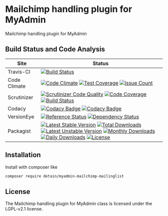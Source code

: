 # Mailchimp handling plugin for MyAdmin

Mailchimp handling plugin for MyAdmin

## Build Status and Code Analysis

Site          | Status
--------------|---------------------------
Travis-CI     | [![Build Status](https://travis-ci.org/detain/myadmin-mailchimp-mailinglist.svg?branch=master)](https://travis-ci.org/detain/myadmin-mailchimp-mailinglist)
Code Climate  | [![Code Climate](https://codeclimate.com/github/detain/myadmin-mailchimp-mailinglist/badges/gpa.svg)](https://codeclimate.com/github/detain/myadmin-mailchimp-mailinglist) [![Test Coverage](https://codeclimate.com/github/detain/myadmin-mailchimp-mailinglist/badges/coverage.svg)](https://codeclimate.com/github/detain/myadmin-mailchimp-mailinglist/coverage) [![Issue Count](https://codeclimate.com/github/detain/myadmin-mailchimp-mailinglist/badges/issue_count.svg)](https://codeclimate.com/github/detain/myadmin-mailchimp-mailinglist)
Scrutinizer   | [![Scrutinizer Code Quality](https://scrutinizer-ci.com/g/myadmin-plugins/myadmin-mailchimp-mailinglist/badges/quality-score.png?b=master)](https://scrutinizer-ci.com/g/myadmin-plugins/myadmin-mailchimp-mailinglist/?branch=master) [![Code Coverage](https://scrutinizer-ci.com/g/myadmin-plugins/myadmin-mailchimp-mailinglist/badges/coverage.png?b=master)](https://scrutinizer-ci.com/g/myadmin-plugins/myadmin-mailchimp-mailinglist/?branch=master) [![Build Status](https://scrutinizer-ci.com/g/myadmin-plugins/myadmin-mailchimp-mailinglist/badges/build.png?b=master)](https://scrutinizer-ci.com/g/myadmin-plugins/myadmin-mailchimp-mailinglist/build-status/master)
Codacy        | [![Codacy Badge](https://api.codacy.com/project/badge/Grade/226251fc068f4fd5b4b4ef9a40011d06)](https://www.codacy.com/app/detain/myadmin-mailchimp-mailinglist) [![Codacy Badge](https://api.codacy.com/project/badge/Coverage/25fa74eb74c947bf969602fcfe87e349)](https://www.codacy.com/app/detain/myadmin-mailchimp-mailinglist?utm_source=github.com&utm_medium=referral&utm_content=detain/myadmin-mailchimp-mailinglist&utm_campaign=Badge_Coverage)
VersionEye    | [![Reference Status](https://www.versioneye.com/php/detain:myadmin-mailchimp-mailinglist/reference_badge.svg?style=flat)](https://www.versioneye.com/php/detain:myadmin-mailchimp-mailinglist/references) [![Dependency Status](https://www.versioneye.com/user/projects/592f7318bafc5500414dfd2a/badge.svg?style=flat-square)](https://www.versioneye.com/user/projects/592f7318bafc5500414dfd2a)
Packagist     | [![Latest Stable Version](https://poser.pugx.org/detain/myadmin-mailchimp-mailinglist/version)](https://packagist.org/packages/detain/myadmin-mailchimp-mailinglist) [![Total Downloads](https://poser.pugx.org/detain/myadmin-mailchimp-mailinglist/downloads)](https://packagist.org/packages/detain/myadmin-mailchimp-mailinglist) [![Latest Unstable Version](https://poser.pugx.org/detain/myadmin-mailchimp-mailinglist/v/unstable)](//packagist.org/packages/detain/myadmin-mailchimp-mailinglist) [![Monthly Downloads](https://poser.pugx.org/detain/myadmin-mailchimp-mailinglist/d/monthly)](https://packagist.org/packages/detain/myadmin-mailchimp-mailinglist) [![Daily Downloads](https://poser.pugx.org/detain/myadmin-mailchimp-mailinglist/d/daily)](https://packagist.org/packages/detain/myadmin-mailchimp-mailinglist) [![License](https://poser.pugx.org/detain/myadmin-mailchimp-mailinglist/license)](https://packagist.org/packages/detain/myadmin-mailchimp-mailinglist)


## Installation

Install with composer like

```sh
composer require detain/myadmin-mailchimp-mailinglist
```

## License

The Mailchimp handling plugin for MyAdmin class is licensed under the LGPL-v2.1 license.

